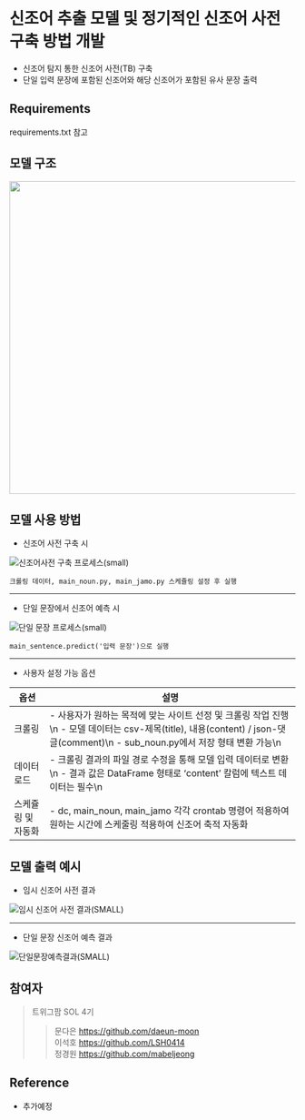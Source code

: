 # 신조어 추출 모델 및 정기적인 신조어 사전 구축 방법 개발

- 신조어 탐지 통한 신조어 사전(TB) 구축  
- 단일 입력 문장에 포함된 신조어와 해당 신조어가 포함된 유사 문장 출력 
## Requirements
requirements.txt 참고 

## 모델 구조
<div align="center"> 
  <img src="https://github.com/twigfarm/letr-sol-New-Words-Detector/assets/123911402/d4bced69-259a-4eb4-bba0-388aaab01220" width="550">
</div> 

## 모델 사용 방법 
- 신조어 사전 구축 시

![신조어사전 구축 프로세스(small)](https://github.com/twigfarm/letr-sol-New-Words-Detector/assets/123911402/2ab30a1a-5df4-4ce0-be9c-31d9475ab923)
  
    크롤링 데이터, main_noun.py, main_jamo.py 스케쥴링 설정 후 실행
* * *  
- 단일 문장에서 신조어 예측 시 

![단일 문장 프로세스(small)](https://github.com/twigfarm/letr-sol-New-Words-Detector/assets/123911402/b896258e-df60-471e-b590-40e31db3055c)

    main_sentence.predict('입력 문장')으로 실행
    
* * *
- 사용자 설정 가능 옵션   


| 옵션 | 설명 |
|------|------|
| 크롤링 | - 사용자가 원하는 목적에 맞는 사이트 선정 및 크롤링 작업 진행\n  - 모델 데이터는 csv-제목(title), 내용(content) / json-댓글(comment)\n  - sub_noun.py에서 저장 형태 변환 가능\n|
| 데이터 로드 | - 크롤링 결과의 파일 경로 수정을 통해 모델 입력 데이터로 변환\n  - 결과 값은 DataFrame 형태로 ‘content’ 칼럼에 텍스트 데이터는 필수\n |
| 스케쥴링 및 자동화 | - dc, main_noun, main_jamo 각각 crontab 명령어 적용하여 원하는 시간에 스케줄링 적용하여 신조어 축적 자동화 |

## 모델 출력 예시
- 임시 신조어 사전 결과 

![임시 신조어 사전 결과(SMALL)](https://github.com/twigfarm/letr-sol-New-Words-Detector/assets/123911402/e5c6b81b-e517-4e16-9bb6-6a5cbc6d9f67)
* * *
- 단일 문장 신조어 예측 결과  

![단일문장예측결과(SMALL)](https://github.com/twigfarm/letr-sol-New-Words-Detector/assets/123911402/e89bd045-6eda-425b-aab3-109fcd89adc0)

## 참여자 
> 트위그팜 SOL 4기  
> > 문다은 https://github.com/daeun-moon   
이석호 https://github.com/LSH0414   
정경원 https://github.com/mabeljeong
## Reference
- 추가예정
